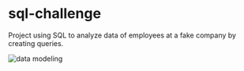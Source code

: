 # sql-challenge
Project using SQL to analyze data of employees at a fake company by creating queries.

![data modeling](ERD_image/QuickDBD-export(1).png)
